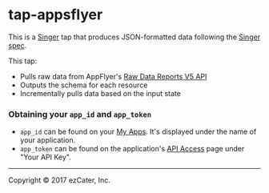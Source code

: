 # tap-appsflyer

This is a [Singer](https://singer.io) tap that produces JSON-formatted 
data following the [Singer spec](https://github.com/singer-io/getting-started/blob/master/SPEC.md).

This tap:
- Pulls raw data from AppFlyer's [Raw Data Reports V5 API](https://support.appsflyer.com/hc/en-us/articles/208387843-Raw-Data-Reports-V5-)
- Outputs the schema for each resource
- Incrementally pulls data based on the input state

### Obtaining your `app_id` and `app_token`

* `app_id` can be found on your [My Apps](https://hq1.appsflyer.com/apps/myapps).  It's displayed under the name of your application.
* `app_token` can be found on the application's [API Access](https://hq1.appsflyer.com/dashboard/apiaccess/your-app-id-here) page under "Your API Key".

---

Copyright &copy; 2017 ezCater, Inc.